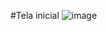 #Tela inicial
![image](https://github.com/user-attachments/assets/7cd8485d-9b88-40c1-9685-97d4b43a5e92)
